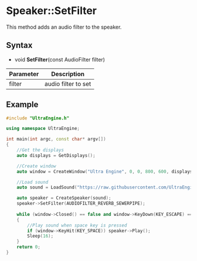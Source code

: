 # Speaker::SetFilter

This method adds an audio filter to the speaker.

## Syntax

- void **SetFilter**(const AudioFilter filter)

| Parameter | Description |
|---|---|
| filter | audio filter to set |

## Example

```c++
#include "UltraEngine.h"

using namespace UltraEngine;

int main(int argc, const char* argv[])
{
    //Get the displays
    auto displays = GetDisplays();

    //Create window
    auto window = CreateWindow("Ultra Engine", 0, 0, 800, 600, displays[0], WINDOW_TITLEBAR | WINDOW_CENTER);

    //Load sound
    auto sound = LoadSound("https://raw.githubusercontent.com/UltraEngine/Documentation/master/Assets/Sound/notification.wav");

    auto speaker = CreateSpeaker(sound);
    speaker->SetFilter(AUDIOFILTER_REVERB_SEWERPIPE);
    
    while (window->Closed() == false and window->KeyDown(KEY_ESCAPE) == false)
    {
        //Play sound when space key is pressed
        if (window->KeyHit(KEY_SPACE)) speaker->Play();
        Sleep(16);
    }
    return 0;
}
```
